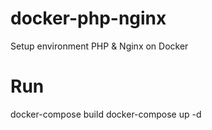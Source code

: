 # docker-php-nginx
Setup environment PHP &amp; Nginx on Docker

# Run
docker-compose build
docker-compose up -d
